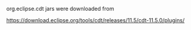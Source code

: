 org.eclipse.cdt jars were downloaded from

https://download.eclipse.org/tools/cdt/releases/11.5/cdt-11.5.0/plugins/
